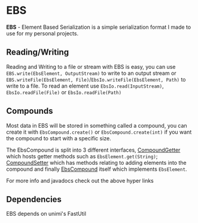 # EBS
**EBS**  - Element Based Serialization is a simple serialization format I made to use for my personal projects.
## Reading/Writing
Reading and Writing to a file or stream with EBS is easy, you can use ``EBS.write(EbsElement, OutputStream)`` to write to an output stream or ``EBS.writeFile(EbsElement, File)``/``EbsIo.writeFile(EbsElement, Path)`` to write to a file.
To read an element use ``EbsIo.read(InputStream)``, ``EbsIo.readFile(File)`` or ``EbsIo.readFile(Path)``
## Compounds
Most data in EBS will be stored in something called a compound, you can create it with ``EbsCompound.create()`` or ``EbsCompound.create(int)`` if you want the compound to start with a specific size.
  
The EbsCompound is split into 3 different interfaces, [CompoundGetter](src/main/java/me/julie/ebs/element/CompoundGetter.java) which hosts getter methods such as ``EbsElement.get(String)``; [CompoundSetter](src/main/java/me/julie/ebs/element/CompoundSetter.java) which has methods relating to adding elements into the compound and finally [EbsCompound](src/main/java/me/julie/ebs/element/EbsCompound.java) itself which implements ``EbsElement``.
  
For more info and javadocs check out the above hyper links

## Dependencies
EBS depends on unimi's FastUtil
